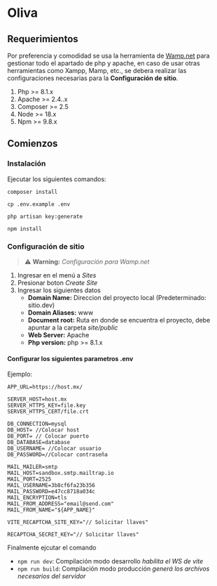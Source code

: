 # Oliva

## Requerimientos

Por preferencia y comodidad se usa la herramienta de [Wamp.net](https://wamp.net/) para gestionar todo el apartado de php y apache, en caso de usar otras herramientas como Xampp, Mamp, etc., se debera realizar las configuraciones necesarias para la **Configuración de sitio**.

1. Php >= 8.1.x
2. Apache >= 2.4..x
3. Composer >= 2.5
4. Node >= 18.x
5. Npm >= 9.8.x

## Comienzos

### Instalación

Ejecutar los siguientes comandos:

`composer install`

`cp .env.example .env`

`php artisan key:generate`

`npm install`


### Configuración de sitio 

> :warning: **Warning:** _Configuración para Wamp.net_

1. Ingresar en el menú a _Sites_
2. Presionar boton _Create Site_
3. Ingresar los siguientes datos
   - **Domain Name:** Direccion del proyecto local (Predeterminado: sitio.dev)
   - **Domain Aliases:** www
   - **Document root:** Ruta en donde se encuentra el proyecto, debe apuntar a la carpeta _site/public_
   - **Web Server:** Apache
   - **Php version:** php >= 8.1.x <br>


#### Configurar los siguientes parametros **.env**

Ejemplo:

```
APP_URL=https://host.mx/

SERVER_HOST=host.mx
SERVER_HTTPS_KEY=file.key
SERVER_HTTPS_CERT/file.crt

DB_CONNECTION=mysql
DB_HOST= //Colocar host
DB_PORT= // Colocar puerto
DB_DATABASE=database
DB_USERNAME= //Colocar usuario
DB_PASSWORD=//Colocar contraseña

MAIL_MAILER=smtp
MAIL_HOST=sandbox.smtp.mailtrap.io
MAIL_PORT=2525
MAIL_USERNAME=3b8cf6fa23b356
MAIL_PASSWORD=e47cc8718a034c
MAIL_ENCRYPTION=tls
MAIL_FROM_ADDRESS="email@send.com"
MAIL_FROM_NAME="${APP_NAME}"

VITE_RECAPTCHA_SITE_KEY="// Solicitar llaves"

RECAPTCHA_SECRET_KEY="// Solicitar llaves"

```

Finalmente ejcutar el comando

- `npm run dev`: Compilación modo desarrollo _habilita el WS de vite_
- `npm run build`: Compilación modo producción _generá los archivos necesarios del servidor_


